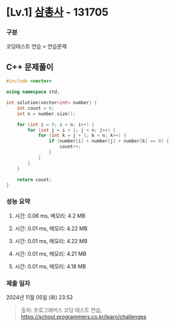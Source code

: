 # [Lv.1] [삼총사](https://school.programmers.co.kr/learn/courses/30/lessons/131705?language=cpp) - 131705 

### 구분

코딩테스트 연습 > 연습문제

## C++ 문제풀이

```cpp
#include <vector>

using namespace std;

int solution(vector<int> number) {
    int count = 0;
    int n = number.size();

    for (int i = 0; i < n; i++) {
        for (int j = i + 1; j < n; j++) {
            for (int k = j + 1; k < n; k++) {
                if (number[i] + number[j] + number[k] == 0) {
                    count++;
                }
            }
        }
    }

    return count;
}
```

### 성능 요약

1. 시간: 0.06 ms, 메모리: 4.2 MB

2. 시간: 0.01 ms, 메모리: 4.22 MB
3. 시간: 0.01 ms, 메모리: 4.22 MB
4. 시간: 0.01 ms, 메모리: 4.21 MB
5. 시간: 0.01 ms, 메모리: 4.18 MB

### 제출 일자

2024년 11월 05일 (화) 23:52

> 출처: 프로그래머스 코딩 테스트 연습, https://school.programmers.co.kr/learn/challenges
